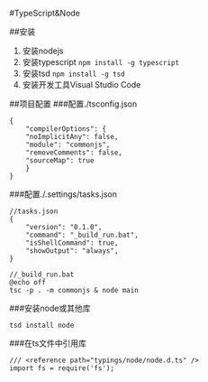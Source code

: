 #TypeScript&Node

##安装
1. 安装nodejs
2. 安装typescript `npm install -g typescript`
3. 安装tsd `npm install -g tsd`
4. 安装开发工具Visual Studio Code

##项目配置
###配置./tsconfig.json

    {
    	"compilerOptions": {
        "noImplicitAny": false,
        "module": "commonjs",
        "removeComments": false,
        "sourceMap": true
    	}
    }

###配置./.settings/tasks.json

	//tasks.json
	{
    	"version": "0.1.0", 
    	"command": "_build_run.bat",
    	"isShellCommand": true,
    	"showOutput": "always",
	}
	
	//_build_run.bat
	@echo off
	tsc -p . -m commonjs & node main

###安装node或其他库
  
	tsd install node

###在ts文件中引用库

	/// <reference path="typings/node/node.d.ts" />
	import fs = require('fs');